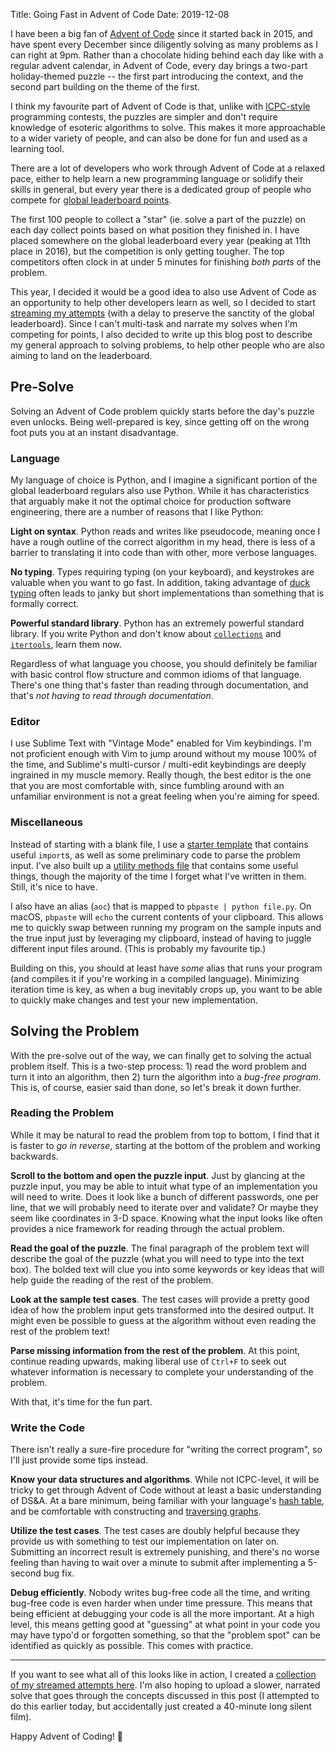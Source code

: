 Title: Going Fast in Advent of Code
Date: 2019-12-08

I have been a big fan of [Advent of Code](https://adventofcode.com) since it started back in 2015, and have spent every December since diligently solving as many problems as I can right at 9pm. Rather than a chocolate hiding behind each day like with a regular advent calendar, in Advent of Code, every day brings a two-part holiday-themed puzzle -- the first part introducing the context, and the second part building on the theme of the first.

I think my favourite part of Advent of Code is that, unlike with [ICPC-style](https://en.wikipedia.org/wiki/International_Collegiate_Programming_Contest) programming contests, the puzzles are simpler and don't require knowledge of esoteric algorithms to solve. This makes it more approachable to a wider variety of people, and can also be done for fun and used as a learning tool.

There are a lot of developers who work through Advent of Code at a relaxed pace, either to help learn a new programming language or solidify their skills in general, but every year there is a dedicated group of people who compete for [global leaderboard points](https://adventofcode.com/2019/leaderboard).

The first 100 people to collect a "star" (ie. solve a part of the puzzle) on each day collect points based on what position they finished in. I have placed somewhere on the global leaderboard every year (peaking at 11th place in 2016), but the competition is only getting tougher. The top competitors often clock in at under 5 minutes for finishing *both parts* of the problem.

This year, I decided it would be a good idea to also use Advent of Code as an opportunity to help other developers learn as well, so I decided to start [streaming my attempts](https://www.twitch.tv/Pewqazz) (with a delay to preserve the sanctity of the global leaderboard). Since I can't multi-task and narrate my solves when I'm competing for points, I also decided to write up this blog post to describe my general approach to solving problems, to help other people who are also aiming to land on the leaderboard.


## Pre-Solve

Solving an Advent of Code problem quickly starts before the day's puzzle even unlocks. Being well-prepared is key, since getting off on the wrong foot puts you at an instant disadvantage.

### Language

My language of choice is Python, and I imagine a significant portion of the global leaderboard regulars also use Python. While it has characteristics that arguably make it not the optimal choice for production software engineering, there are a number of reasons that I like Python:

**Light on syntax**. Python reads and writes like pseudocode, meaning once I have a rough outline of the correct algorithm in my head, there is less of a barrier to translating it into code than with other, more verbose languages.

**No typing**. Types requiring typing (on your keyboard), and keystrokes are valuable when you want to go fast. In addition, taking advantage of [duck typing](https://en.wikipedia.org/wiki/Duck_typing) often leads to janky but short implementations than something that is formally correct.

**Powerful standard library**. Python has an extremely powerful standard library. If you write Python and don't know about [`collections`](https://docs.python.org/3/library/collections.html) and [`itertools`](https://docs.python.org/3/library/itertools.html), learn them now.

Regardless of what language you choose, you should definitely be familiar with basic control flow structure and common idioms of that language. There's one thing that's faster than reading through documentation, and that's *not having to read through documentation*.

### Editor

I use Sublime Text with "Vintage Mode" enabled for Vim keybindings. I'm not proficient enough with Vim to jump around without my mouse 100% of the time, and Sublime's multi-cursor / multi-edit keybindings are deeply ingrained in my muscle memory. Really though, the best editor is the one that you are most comfortable with, since fumbling around with an unfamiliar environment is not a great feeling when you're aiming for speed.

### Miscellaneous

Instead of starting with a blank file, I use a [starter template](https://github.com/iKevinY/advent/blob/master/2019/starter.py) that contains useful `import`s, as well as some preliminary code to parse the problem input. I've also built up a [utility methods file](https://github.com/iKevinY/advent/blob/master/2019/utils.py) that contains some useful things, though the majority of the time I forget what I've written in them. Still, it's nice to have.

I also have an alias (`aoc`) that is mapped to `pbpaste | python file.py`. On macOS, `pbpaste` will `echo` the current contents of your clipboard. This allows me to quickly swap between running my program on the sample inputs and the true input just by leveraging my clipboard, instead of having to juggle different input files around. (This is probably my favourite tip.)

Building on this, you should at least have *some* alias that runs your program (and compiles it if you're working in a compiled language). Minimizing iteration time is key, as when a bug inevitably crops up, you want to be able to quickly make changes and test your new implementation.


## Solving the Problem

With the pre-solve out of the way, we can finally get to solving the actual problem itself. This is a two-step process: 1) read the word problem and turn it into an algorithm, then 2) turn the algorithm into a *bug-free program*. This is, of course, easier said than done, so let's break it down further.

### Reading the Problem

While it may be natural to read the problem from top to bottom, I find that it is faster to *go in reverse*, starting at the bottom of the problem and working backwards.

**Scroll to the bottom and open the puzzle input**. Just by glancing at the puzzle input, you may be able to intuit what type of an implementation you will need to write. Does it look like a bunch of different passwords, one per line, that we will probably need to iterate over and validate? Or maybe they seem like coordinates in 3-D space. Knowing what the input looks like often provides a nice framework for reading through the actual problem.

**Read the goal of the puzzle**. The final paragraph of the problem text will describe the goal of the puzzle (what you will need to type into the text box). The bolded text will clue you into some keywords or key ideas that will help guide the reading of the rest of the problem.

**Look at the sample test cases**. The test cases will provide a pretty good idea of how the problem input gets transformed into the desired output. It might even be possible to guess at the algorithm without even reading the rest of the problem text!

**Parse missing information from the rest of the problem**. At this point, continue reading upwards, making liberal use of `Ctrl+F` to seek out whatever information is necessary to complete your understanding of the problem.

With that, it's time for the fun part.

### Write the Code

There isn't really a sure-fire procedure for "writing the correct program", so I'll just provide some tips instead.

**Know your data structures and algorithms**. While not ICPC-level, it will be tricky to get through Advent of Code without at least a basic understanding of DS&A. At a bare minimum, being familiar with your language's [hash table](https://en.wikipedia.org/wiki/Hash_table), and be comfortable with constructing and [traversing graphs](https://en.wikipedia.org/wiki/Breadth-first_search).

**Utilize the test cases**. The test cases are doubly helpful because they provide us with something to test our implementation on later on. Submitting an incorrect result is extremely punishing, and there's no worse feeling than having to wait over a minute to submit after implementing a 5-second bug fix.

**Debug efficiently**. Nobody writes bug-free code all the time, and writing bug-free code is even harder when under time pressure. This means that being efficient at debugging your code is all the more important. At a high level, this means getting good at "guessing" at what point in your code you may have typo'd or forgotten something, so that the "problem spot" can be identified as quickly as possible. This comes with practice.

----

If you want to see what all of this looks like in action, I created a [collection of my streamed attempts here](https://www.twitch.tv/collections/cspts5QT3RUiTA). I'm also hoping to upload a slower, narrated solve that goes through the concepts discussed in this post (I attempted to do this earlier today, but accidentally just created a 40-minute long silent film).

Happy Advent of Coding! 🎄
